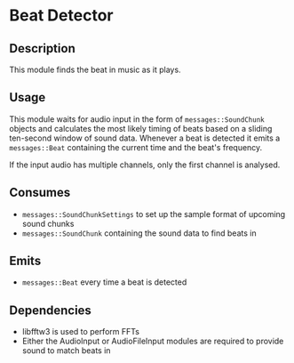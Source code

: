 Beat Detector
============

## Description

This module finds the beat in music as it plays.

## Usage

This module waits for audio input in the form of `messages::SoundChunk` objects
and calculates the most likely timing of beats based on a sliding ten-second
window of sound data. Whenever a beat is detected it emits a `messages::Beat`
containing the current time and the beat's frequency.

If the input audio has multiple channels, only the first channel is analysed.

## Consumes

* `messages::SoundChunkSettings` to set up the sample format of upcoming sound
  chunks
* `messages::SoundChunk` containing the sound data to find beats in

## Emits

* `messages::Beat` every time a beat is detected

## Dependencies

* libfftw3 is used to perform FFTs
* Either the AudioInput or AudioFileInput modules are required to provide sound
  to match beats in

